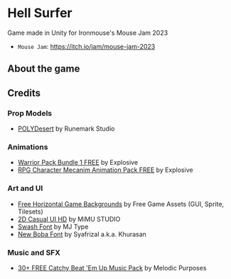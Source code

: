 # Hell Surfer
Game made in Unity for Ironmouse's Mouse Jam 2023

- `Mouse Jam`: https://itch.io/jam/mouse-jam-2023

## About the game

## Credits

### Prop Models
- [POLYDesert](https://assetstore.unity.com/packages/3d/environments/landscapes/polydesert-107196) by Runemark Studio

### Animations
- [Warrior Pack Bundle 1 FREE](https://assetstore.unity.com/packages/3d/animations/warrior-pack-bundle-1-free-36405) by Explosive
- [RPG Character Mecanim Animation Pack FREE](https://assetstore.unity.com/packages/3d/animations/rpg-character-mecanim-animation-pack-free-65284) by Explosive

### Art and UI
- [Free Horizontal Game Backgrounds](https://free-game-assets.itch.io/free-horizontal-game-backgrounds) by Free Game Assets (GUI, Sprite, Tilesets)
- [2D Casual UI HD](https://assetstore.unity.com/packages/2d/gui/icons/2d-casual-ui-hd-82080) by MiMU STUDIO
- [Swash Font](https://fontesk.com/swash-font/) by MJ Type
- [New Boba Font](https://fontesk.com/new-boba-font/) by Syafrizal a.k.a. Khurasan

### Music and SFX
- [30+ FREE Catchy Beat 'Em Up Music Pack](https://assetstore.unity.com/packages/audio/music/30-free-catchy-beat-em-up-music-pack-254121) by Melodic Purposes